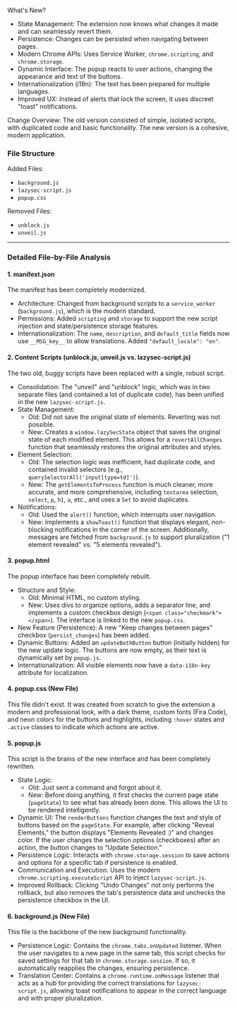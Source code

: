 What's New?

* State Management: The extension now knows what changes it made and can seamlessly revert them.
* Persistence: Changes can be persisted when navigating between pages.
* Modern Chrome APIs: Uses Service Worker, `chrome.scripting`, and `chrome.storage`.
* Dynamic Interface: The popup reacts to user actions, changing the appearance and text of the buttons.
* Internationalization (i18n): The text has been prepared for multiple languages.
* Improved UX: Instead of alerts that lock the screen, it uses discreet "toast" notifications.

Change Overview: The old version consisted of simple, isolated scripts, with duplicated code and basic functionality. The new version is a cohesive, modern application.

### File Structure

Added Files:
* `background.js`
* `lazysec-script.js`
* `popup.css`

Removed Files:
* `unblock.js`
* `unveil.js`

---

### Detailed File-by-File Analysis

#### 1. manifest.json

The manifest has been completely modernized.
* Architecture: Changed from background scripts to a `service_worker` (`background.js`), which is the modern standard.
* Permissions: Added `scripting` and `storage` to support the new script injection and state/persistence storage features.
* Internationalization: The `name`, `description`, and `default_title` fields now use `__MSG_key__` to allow translations. Added `"default_locale": "en"`.

#### 2. Content Scripts (unblock.js, unveil.js vs. lazysec-script.js)

The two old, buggy scripts have been replaced with a single, robust script.
* Consolidation: The "unveil" and "unblock" logic, which was in two separate files (and contained a lot of duplicate code), has been unified in the new `lazysec-script.js`.
* State Management:
    * Old: Did not save the original state of elements. Reverting was not possible.
    * New: Creates a `window.lazySecState` object that saves the original state of each modified element. This allows for a `revertAllChanges` function that seamlessly restores the original attributes and styles.
* Element Selection:
    * Old: The selection logic was inefficient, had duplicate code, and contained invalid selectors (e.g., `querySelectorAll('input[type=td]')`).
    * New: The `getElementsToProcess` function is much cleaner, more accurate, and more comprehensive, including `textarea` selection, `select`, `p`, `h1`, `a`, etc., and uses a `Set` to avoid duplicates.
* Notifications:
    * Old: Used the `alert()` function, which interrupts user navigation.
    * New: Implements a `showToast()` function that displays elegant, non-blocking notifications in the corner of the screen. Additionally, messages are fetched from `background.js` to support pluralization ("1 element revealed" vs. "5 elements revealed").

#### 3. popup.html

The popup interface has been completely rebuilt.
* Structure and Style:
    * Old: Minimal HTML, no custom styling.
    * New: Uses divs to organize options, adds a separator line, and implements a custom checkbox design (`<span class="checkmark"></span>`). The interface is linked to the new `popup.css`.
* New Feature (Persistence): A new "Keep changes between pages" checkbox (`persist_changes`) has been added.
* Dynamic Buttons: Added an `updateBothButton` button (initially hidden) for the new update logic. The buttons are now empty, as their text is dynamically set by `popup.js`.
* Internationalization: All visible elements now have a `data-i18n-key` attribute for localization.

#### 4. popup.css (New File)

This file didn't exist. It was created from scratch to give the extension a modern and professional look, with a dark theme, custom fonts (Fira Code), and neon colors for the buttons and highlights, including `:hover` states and `.active` classes to indicate which actions are active.

#### 5. popup.js

This script is the brains of the new interface and has been completely rewritten.
* State Logic:
    * Old: Just sent a command and forgot about it.
    * New: Before doing anything, it first checks the current page state (`pageState`) to see what has already been done. This allows the UI to be rendered intelligently.
* Dynamic UI: The `renderButtons` function changes the text and style of buttons based on the `pageState`. For example, after clicking "Reveal Elements," the button displays "Elements Revealed :)" and changes color. If the user changes the selection options (checkboxes) after an action, the button changes to "Update Selection."
* Persistence Logic: Interacts with `chrome.storage.session` to save actions and options for a specific tab if persistence is enabled.
* Communication and Execution: Uses the modern `chrome.scripting.executeScript` API to inject `lazysec-script.js`.
* Improved Rollback: Clicking "Undo Changes" not only performs the rollback, but also removes the tab's persistence data and unchecks the persistence checkbox in the UI.

#### 6. background.js (New File)

This file is the backbone of the new background functionality.
* Persistence Logic: Contains the `chrome.tabs.onUpdated` listener. When the user navigates to a new page in the same tab, this script checks for saved settings for that tab in `chrome.storage.session`. If so, it automatically reapplies the changes, ensuring persistence.
* Translation Center: Contains a `chrome.runtime.onMessage` listener that acts as a hub for providing the correct translations for `lazysec-script.js`, allowing toast notifications to appear in the correct language and with proper pluralization.
